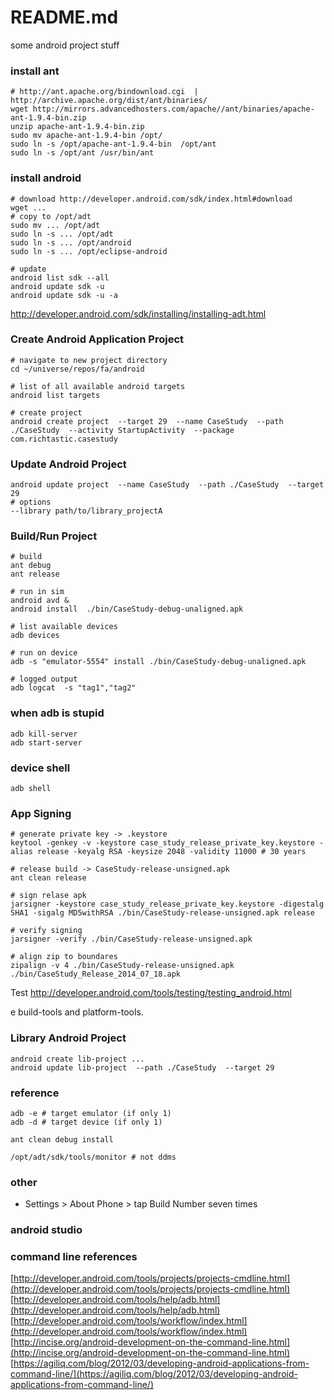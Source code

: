 # README.md

some android project stuff


### install ant
```
# http://ant.apache.org/bindownload.cgi  |  http://archive.apache.org/dist/ant/binaries/
wget http://mirrors.advancedhosters.com/apache//ant/binaries/apache-ant-1.9.4-bin.zip
unzip apache-ant-1.9.4-bin.zip
sudo mv apache-ant-1.9.4-bin /opt/
sudo ln -s /opt/apache-ant-1.9.4-bin  /opt/ant
sudo ln -s /opt/ant /usr/bin/ant
```


### install android
```
# download http://developer.android.com/sdk/index.html#download
wget ...
# copy to /opt/adt
sudo mv ... /opt/adt
sudo ln -s ... /opt/adt
sudo ln -s ... /opt/android
sudo ln -s ... /opt/eclipse-android

# update
android list sdk --all
android update sdk -u
android update sdk -u -a
```

http://developer.android.com/sdk/installing/installing-adt.html


### Create Android Application Project
```
# navigate to new project directory
cd ~/universe/repos/fa/android

# list of all available android targets
android list targets

# create project
android create project  --target 29  --name CaseStudy  --path ./CaseStudy  --activity StartupActivity  --package com.richtastic.casestudy
```


### Update Android Project
```
android update project  --name CaseStudy  --path ./CaseStudy  --target 29
# options
--library path/to/library_projectA
```


### Build/Run Project
```
# build
ant debug
ant release

# run in sim
android avd &
android install  ./bin/CaseStudy-debug-unaligned.apk

# list available devices
adb devices

# run on device
adb -s "emulator-5554" install ./bin/CaseStudy-debug-unaligned.apk

# logged output
adb logcat  -s "tag1","tag2"

```

### when adb is stupid
```
adb kill-server
adb start-server
```

### device shell
```
adb shell
```



### App Signing
```
# generate private key -> .keystore
keytool -genkey -v -keystore case_study_release_private_key.keystore -alias release -keyalg RSA -keysize 2048 -validity 11000 # 30 years

# release build -> CaseStudy-release-unsigned.apk
ant clean release

# sign relase apk
jarsigner -keystore case_study_release_private_key.keystore -digestalg SHA1 -sigalg MD5withRSA ./bin/CaseStudy-release-unsigned.apk release

# verify signing
jarsigner -verify ./bin/CaseStudy-release-unsigned.apk

# align zip to boundares
zipalign -v 4 ./bin/CaseStudy-release-unsigned.apk ./bin/CaseStudy_Release_2014_07_18.apk

```



Test http://developer.android.com/tools/testing/testing_android.html


e build-tools and platform-tools.

### Library Android Project
```
android create lib-project ...
android update lib-project  --path ./CaseStudy  --target 29
```



### reference
```
adb -e # target emulator (if only 1)
adb -d # target device (if only 1)

ant clean debug install

/opt/adt/sdk/tools/monitor # not ddms

```



### other
- Settings > About Phone > tap Build Number seven times




### android studio





### command line references
[http://developer.android.com/tools/projects/projects-cmdline.html](http://developer.android.com/tools/projects/projects-cmdline.html)
[http://developer.android.com/tools/help/adb.html](http://developer.android.com/tools/help/adb.html)
[http://developer.android.com/tools/workflow/index.html](http://developer.android.com/tools/workflow/index.html)
[http://incise.org/android-development-on-the-command-line.html](http://incise.org/android-development-on-the-command-line.html)
[https://agiliq.com/blog/2012/03/developing-android-applications-from-command-line/](https://agiliq.com/blog/2012/03/developing-android-applications-from-command-line/)




